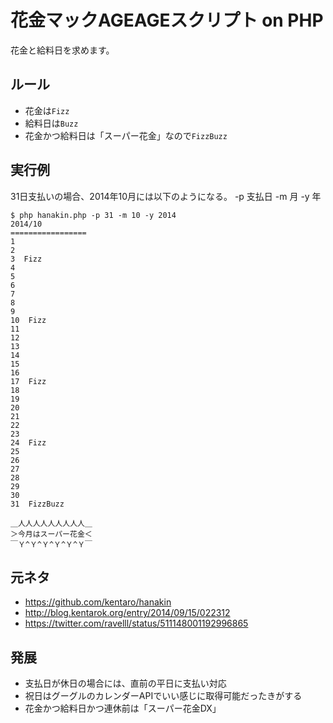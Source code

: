 # 花金マックAGEAGEスクリプト on PHP

花金と給料日を求めます。

## ルール

* 花金は`Fizz`
* 給料日は`Buzz`
* 花金かつ給料日は「スーパー花金」なので`FizzBuzz`

## 実行例

31日支払いの場合、2014年10月には以下のようになる。
-p 支払日
-m 月
-y 年 

```
$ php hanakin.php -p 31 -m 10 -y 2014
2014/10
=================
1
2
3  Fizz
4
5
6
7
8
9
10  Fizz
11
12
13
14
15
16
17  Fizz
18
19
20
21
22
23
24  Fizz
25
26
27
28
29
30
31  FizzBuzz
	
＿人人人人人人人人人＿
＞今月はスーパー花金＜
￣Ｙ^Ｙ^Ｙ^Ｙ^Ｙ^Ｙ￣
```

## 元ネタ
* https://github.com/kentaro/hanakin
* http://blog.kentarok.org/entry/2014/09/15/022312
* https://twitter.com/ravelll/status/511148001192996865

## 発展
* 支払日が休日の場合には、直前の平日に支払い対応
* 祝日はグーグルのカレンダーAPIでいい感じに取得可能だったきがする
* 花金かつ給料日かつ連休前は「スーパー花金DX」
